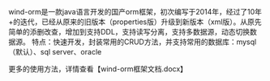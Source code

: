 wind-orm是一款java语言开发的国产orm框架，初次编写于2014年，经过了10年+的迭代，已经从原来的旧版本（properties版）升级到新版本（xml版）。从原先简单的添删改查，增加到支持DDL，支持读写分离，支持多数据源，动态切换数据源。
特点：快速开发，封装常用的CRUD方法，并支持常用的数据库：mysql（默认）、sql server、oracle

更多的使用方法，详情查看【wind-orm框架文档.docx】
